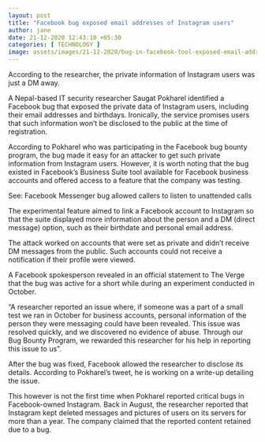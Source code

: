 ```yaml
---
layout: post
title: "Facebook bug exposed email addresses of Instagram users"
author: jane 
date: 21-12-2020 12:43:10 +05:30 
categories: [ TECHNOLOGY ] 
image: assets/images/21-12-2020/bug-in-facebook-tool-exposed-email-addresses-of-instagram-users.jpg
---
```

According to the researcher, the private information of Instagram users was just a DM away.

A Nepal-based IT security researcher Saugat Pokharel identified a Facebook bug that exposed the private data of Instagram users, including their email addresses and birthdays. Ironically, the service promises users that such information won’t be disclosed to the public at the time of registration.

According to Pokharel who was participating in the Facebook bug bounty program, the bug made it easy for an attacker to get such private information from Instagram users. However, it is worth noting that the bug existed in Facebook’s Business Suite tool available for Facebook business accounts and offered access to a feature that the company was testing.

See: Facebook Messenger bug allowed callers to listen to unattended calls

The experimental feature aimed to link a Facebook account to Instagram so that the suite displayed more information about the person and a DM (direct message) option, such as their birthdate and personal email address.

The attack worked on accounts that were set as private and didn’t receive DM messages from the public. Such accounts could not receive a notification if their profile were viewed.

A Facebook spokesperson revealed in an official statement to The Verge that the bug was active for a short while during an experiment conducted in October.

“A researcher reported an issue where, if someone was a part of a small test we ran in October for business accounts, personal information of the person they were messaging could have been revealed. This issue was resolved quickly, and we discovered no evidence of abuse. Through our Bug Bounty Program, we rewarded this researcher for his help in reporting this issue to us”.

After the bug was fixed, Facebook allowed the researcher to disclose its details. According to Pokharel’s tweet, he is working on a write-up detailing the issue.


This however is not the first time when Pokharel reported critical bugs in Facebook-owned Instagram. Back in August, the researcher reported that Instagram kept deleted messages and pictures of users on its servers for more than a year. The company claimed that the reported content retained due to a bug.
